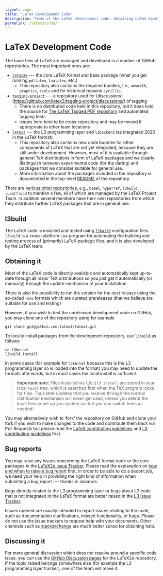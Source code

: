 ```yaml
---
layout: page
title: "LaTeX Development Code"
description: "Home of the LaTeX development code. Obtaining LaTeX development code and discussing it."
permalink: /latex3/code/
---
```


# LaTeX Development Code 

The base files of LaTeX are managed and developed in a number of GitHub repositories.
The most important ones are:
+ [`latex2e`](https://github.com/latex3/latex2e) --- the core LaTeX
  format and base package (what you get running `pdflatex`, `lualatex`, etc.)
   + This repository also contains the required bundles, i.e.,
   `amsmath`, `graphics`, `tools` and for historical reasons `cyrillic`.
+ [`tagging-project`](https://github.com/latex3/tagging-project) --- a repository
  used for [discussions] (https://github.com/latex3/tagging-project/discussions/) of
  tagging
    + There is no distributed code held in this repository, but it does hold
      the source for [The LaTeX Tagged PDF repository](https://latex3.github.io/tagging-project/)
      and automated tagging tests
    + Issues here tend to be cross-repository and may be moved if appropriate to
      other team locations
+ [`latex3`](https://github.com/latex3/latex3) --- the L3 programming
  layer and `l3backend` (as integrated 2020 in the LaTeX format).
  + This repository also contains new code bundles for other components of LaTeX
     that are not yet integrated, because they are still under development.
     However, most of it is available through general TeX distributions
     in form of LaTeX packages and we clearly distinguish between
     experimental code (for the daring) and packages that we consider suitable for
     general use.
  +  More information about the packages included
     in the repository is documented in the top-level
     [README](https://github.com/latex3/latex3/blob/main/README.md) of
     the repository.

There are [various other repositories](https://github.com/latex3/),
e.g., `babel`, `hyperref`, `l3build`, `luaotfload` to mention a few,
all of which are managed by the LaTeX Project Team. In addition
several members have their own repositories from which they distribute
further LaTeX packages that are in general use.



## l3build 

The LaTeX code is installed and tested using
[`l3build`](https://github.com/latex3/l3build) configuration
files. `l3build` is a cross-platform Lua program for automating the
building and testing process of (primarily) LaTeX package files, and
it is also developed by the LaTeX team.

## Obtaining it

Most of the LaTeX code is directly available and automatically kept
up-to-date through all major TeX distributions so you _just_ get it
automatically (or manually) through the update mechanism of your
installation.

There is also the possibility to run the version for the next release
using the so-called `-dev` formats which are curated prereleases
(that we believe are suitable for use and testing)

However, if you wish to test the unreleased development code on GitHub,
you may clone one of the repository using for example

    git clone git@github.com:latex3/latex3.git

To locally install packages from the development repository, use
`l3build` as follows:

    cd l3kernel
    l3build install

In some cases (for example for `l3kernel` because this is the L3
programming layer so is loaded into the format) you may need to update
the formats afterwards, but in most cases the local install is
sufficient.

> **Important note:** Files installed via `l3build install` are stored
>  in your local `texmf` tree, which is searched first when the
>  TeX program looks for files. Thus later updates that you receive
>  through the normal distribution mechanism will never get used,
>  unless you delete the local files or set up you system so that you
>  can switch trees as needed!


You may alternatively wish to ‘fork’ the repository on GitHub and clone
your fork if you wish to make changes to the code and contribute them
back via Pull Requests but please read the [LaTeX contributing
guidelines](https://github.com/latex3/latex2e/blob/master/CONTRIBUTING.md)
and [L3 contributing
guidelines](https://github.com/latex3/latex3/blob/master/CONTRIBUTING.md)
first.


## Bug reports

You may raise any issues concerning the LaTeX format code or the core
packages in the [LaTeX2e Issue
Tracker](https://github.com/latex3/latex2e/issues).  Please read the
explanation on [how and when to raise a bug
report]({{site.baseurl}}/bugs/) first.  In order to be able to do a
decent job, we need your help in providing the right kind of
information when submitting a bug report --- thanks in advance.


Bugs directly related to the L3 programming layer or bugs about L3
code that is not integrated in the LaTeX format are better raised in
the [L3 Issue Tracker](https://github.com/latex3/latex3/issues).

Issues opened are usually intended to report issues relating to the
code, such as documentation clarifications, missed functionality, or
bugs. Please do not use the issue trackers to request help with your
documents. Other channels such as [stackexchange](https://tex.stackexchange.com)
are much better suited for obtaining help.


## Discussing it

For more general discussion which does not resolve around a specific code
issue, you can use the [GitHub Discussion
pages](https://github.com/latex3/latex2e/discussions) for the LaTeX2e
repository. If the topic raised belongs somewhere else (for example the L3
programming layer tracker), one of the team will move it.

